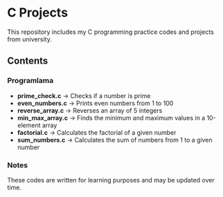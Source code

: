 # C Projects

This repository includes my C programming practice codes and projects from university.

## Contents

### Programlama
- **prime_check.c** → Checks if a number is prime
- **even_numbers.c** → Prints even numbers from 1 to 100
- **reverse_array.c** → Reverses an array of 5 integers
- **min_max_array.c** → Finds the minimum and maximum values in a 10-element array
- **factorial.c** → Calculates the factorial of a given number
- **sum_numbers.c** → Calculates the sum of numbers from 1 to a given number

### Notes
These codes are written for learning purposes and may be updated over time.
